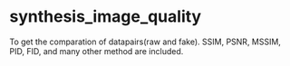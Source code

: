 # synthesis_image_quality
To get the comparation of datapairs(raw and fake). SSIM, PSNR, MSSIM, PID, FID, and many other method are included.
